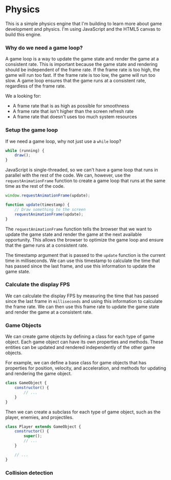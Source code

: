# Physics

This is a simple physics engine that I'm building to learn more about game development and physics. I'm using JavaScript and the HTML5 canvas to build this engine.

### Why do we need a game loop?

A game loop is a way to update the game state and render the game at a consistent rate. This is important because the game state and rendering should be independent of the frame rate. If the frame rate is too high, the game will run too fast. If the frame rate is too low, the game will run too slow. A game loop ensures that the game runs at a consistent rate, regardless of the frame rate.

We a looking for:

- A frame rate that is as high as possible for smoothness
- A frame rate that isn't higher than the screen refresh rate
- A frame rate that doesn't uses too much system resources

### Setup the game loop

If we need a game loop, why not just use a `while` loop? 

```javascript
while (running) {
    draw();
}
```
JavaScript is single-threaded, so we can't have a game loop that runs in parallel with the rest of the code. We can, however, use the `requestAnimationFrame` function to create a game loop that runs at the same time as the rest of the code.


```javascript
window.requestAnimationFrame(update);

function update(timestamp) {
    // Draw something to the screen
    requestAnimationFrame(update);
}
```

The `requestAnimationFrame` function tells the browser that we want to update the game state and render the game at the next available opportunity. This allows the browser to optimize the game loop and ensure that the game runs at a consistent rate.

The timestamp argument that is passed to the `update` function is the current time in milliseconds. We can use this timestamp to calculate the time that has passed since the last frame, and use this information to update the game state.

### Calculate the display FPS

We can calculate the display FPS by measuring the time that has passed since the last frame in `milliseconds` and using this information to calculate the frame rate. We can then use this frame rate to update the game state and render the game at a consistent rate.

### Game Objects

We can create game objects by defining a class for each type of game object. Each game object can have its own properties and methods. These entities can be updated and rendered independently of the other game objects.

For example, we can define a base class for game objects that has properties for position, velocity, and acceleration, and methods for updating and rendering the game object.

```javascript
class GameObject {
    constructor() {
        // ...
    }
}
```

Then we can create a subclass for each type of game object, such as the player, enemies, and projectiles.

```javascript
class Player extends GameObject {
    constructor() {
        super();
        // ...
    }

    // ...
}
```

### Collision detection


